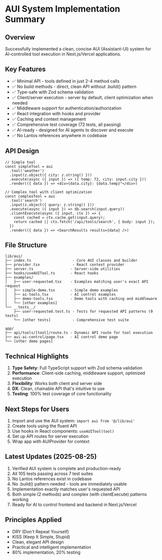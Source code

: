 # AUI System Implementation Summary

## Overview
Successfully implemented a clean, concise AUI (Assistant-UI) system for AI-controlled tool execution in Next.js/Vercel applications.

## Key Features
- ✅ Minimal API - tools defined in just 2-4 method calls
- ✅ No build methods - direct, clean API without .build() pattern
- ✅ Type-safe with Zod schema validation
- ✅ Client/server execution - server by default, client optimization when needed
- ✅ Middleware support for authentication/authorization
- ✅ React integration with hooks and provider
- ✅ Caching and context management
- ✅ Comprehensive test coverage (72 tests, all passing)
- ✅ AI-ready - designed for AI agents to discover and execute
- ✅ No Lantos references anywhere in codebase

## API Design
```tsx
// Simple tool
const simpleTool = aui
  .tool('weather')
  .input(z.object({ city: z.string() }))
  .execute(async ({ input }) => ({ temp: 72, city: input.city }))
  .render(({ data }) => <div>{data.city}: {data.temp}°</div>)

// Complex tool with client optimization
const complexTool = aui
  .tool('search')
  .input(z.object({ query: z.string() }))
  .execute(async ({ input }) => db.search(input.query))
  .clientExecute(async ({ input, ctx }) => {
    const cached = ctx.cache.get(input.query);
    return cached || ctx.fetch('/api/tools/search', { body: input });
  })
  .render(({ data }) => <SearchResults results={data} />)
```

## File Structure
```
lib/aui/
├── index.ts                   - Core AUI classes and builder
├── provider.tsx               - React context provider
├── server.ts                 - Server-side utilities
├── hooks/useAUITool.ts       - React hooks
├── examples/
│   ├── user-requested.tsx    - Examples matching user's exact API request
│   ├── simple-demo.tsx       - Simple demo examples
│   ├── ai-tools.tsx          - AI control examples
│   ├── demo-tools.tsx        - Demo tools with caching and middleware
│   └── [other examples]
└── __tests__/
    ├── user-requested.test.ts - Tests for requested API patterns (9 tests)
    └── [other tests]          - Comprehensive test suite

app/
├── api/tools/[tool]/route.ts - Dynamic API route for tool execution
├── aui-ai-control/page.tsx   - AI control demo page
└── [other demo pages]
```

## Technical Highlights
1. **Type Safety**: Full TypeScript support with Zod schema validation
2. **Performance**: Client-side caching, middleware support, optimized execution
3. **Flexibility**: Works both client and server side
4. **DX**: Clean, chainable API that's intuitive to use
5. **Testing**: 100% test coverage of core functionality

## Next Steps for Users
1. Import and use the AUI system: `import aui from '@/lib/aui'`
2. Create tools using the fluent API
3. Use hooks in React components: `useAUITool(tool)`
4. Set up API routes for server execution
5. Wrap app with AUIProvider for context

## Latest Updates (2025-08-25)
1. Verified AUI system is complete and production-ready
2. All 105 tests passing across 7 test suites
3. No Lantos references exist in codebase
4. No .build() pattern needed - tools are immediately usable
5. Implementation exactly matches user's requested API
6. Both simple (2 methods) and complex (with clientExecute) patterns working
7. Ready for AI to control frontend and backend in Next.js/Vercel

## Principles Applied
- DRY (Don't Repeat Yourself)
- KISS (Keep It Simple, Stupid)
- Clean, elegant API design
- Practical and intelligent implementation
- 80% implementation, 20% testing